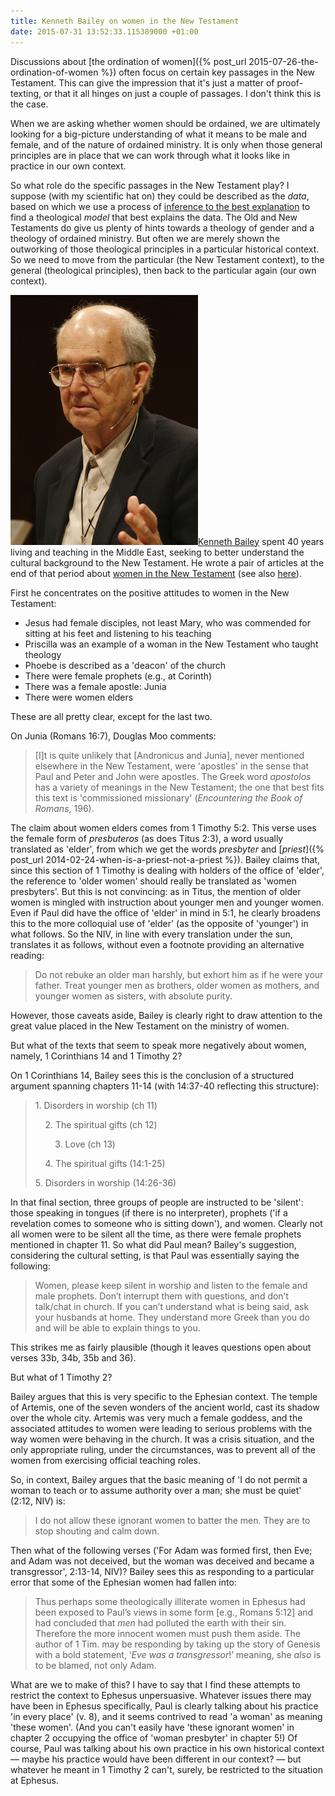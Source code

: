 ```yaml
---
title: Kenneth Bailey on women in the New Testament
date: 2015-07-31 13:52:33.115389000 +01:00
---
```

Discussions about [the ordination of women]({% post_url 2015-07-26-the-ordination-of-women %}) often focus on certain key passages in the New Testament. This can give the impression that it's just a matter of proof-texting, or that it all hinges on just a couple of passages. I don't think this is the case.

When we are asking whether women should be ordained, we are ultimately looking for a big-picture understanding of what it means to be male and female, and of the nature of ordained ministry. It is only when those general principles are in place that we can work through what it looks like in practice in our own context.

So what role do the specific passages in the New Testament play? I suppose (with my scientific hat on) they could be described as the _data_, based on which we use a process of [inference to the best explanation](http://plato.stanford.edu/entries/abduction/) to find a theological _model_ that best explains the data. The Old and New Testaments do give us plenty of hints towards a theology of gender and a theology of ordained ministry. But often we are merely shown the outworking of those theological principles in a particular historical context. So we need to move from the particular (the New Testament context), to the general (theological principles), then back to the particular again (our own context).

[<img alt="Kenneth Bailey" title="Kenneth Bailey" src="/assets/kenneth-e-bailey.jpg" class="alignright" />Kenneth Bailey](http://shenango.org/bailey/) spent 40 years living and teaching in the Middle East, seeking to better understand the cultural background to the New Testament. He wrote a pair of articles at the end of that period about [women in the New Testament](http://www.theologymatters.com/JanFeb001.PDF) (see also [here](http://biblicalstudies.org.uk/pdf/anvil/11-1_007.pdf)).

First he concentrates on the positive attitudes to women in the New Testament:

* Jesus had female disciples, not least Mary, who was commended for sitting at his feet and listening to his teaching
* Priscilla was an example of a woman in the New Testament who taught theology
* Phoebe is described as a 'deacon' of the church
* There were female prophets (e.g., at Corinth)
* There was a female apostle: Junia
* There were women elders

These are all pretty clear, except for the last two.

On Junia (Romans 16:7), Douglas Moo comments:
 
> [I]t is quite unlikely that [Andronicus and Junia], never mentioned elsewhere in the New Testament, were 'apostles' in the sense that Paul and Peter and John were apostles. The Greek word _apostolos_ has a variety of meanings in the New Testament; the one that best fits this text is 'commissioned missionary' (_Encountering the Book of Romans_, 196).

The claim about women elders comes from 1 Timothy 5:2. This verse uses the female form of _presbuteros_ (as does Titus 2:3), a word usually translated as 'elder', from which we get the words _presbyter_ and [_priest_]({% post_url 2014-02-24-when-is-a-priest-not-a-priest %}). Bailey claims that, since this section of 1 Timothy is dealing with holders of the office of 'elder', the reference to 'older women' should really be translated as 'women presbyters'. But this is not convincing: as in Titus, the mention of older women is mingled with instruction about younger men and younger women. Even if Paul did have the office of 'elder' in mind in 5:1, he clearly broadens this to the more colloquial use of 'elder' (as the opposite of 'younger') in what follows. So the NIV, in line with every translation under the sun, translates it as follows, without even a footnote providing an alternative reading:

> Do not rebuke an older man harshly, but exhort him as if he were your father. Treat younger men as brothers, older women as mothers, and younger women as sisters, with absolute purity.

However, those caveats aside, Bailey is clearly right to draw attention to the great value placed in the New Testament on the ministry of women.

But what of the texts that seem to speak more negatively about women, namely, 1 Corinthians 14 and 1 Timothy 2?

On 1 Corinthians 14, Bailey sees this is the conclusion of a structured argument spanning chapters 11-14 (with 14:37-40 reflecting this structure):

> 1\. Disorders in worship (ch 11)
>
> &nbsp;&nbsp;&nbsp;&nbsp;2\. The spiritual gifts (ch 12)
>
> &nbsp;&nbsp;&nbsp;&nbsp;&nbsp;&nbsp;&nbsp;&nbsp;3\. Love (ch 13)
>
> &nbsp;&nbsp;&nbsp;&nbsp;4\. The spiritual gifts (14:1-25)
>
> 5\. Disorders in worship (14:26-36)

In that final section, three groups of people are instructed to be 'silent': those speaking in tongues (if there is no interpreter), prophets ('if a revelation comes to someone who is sitting down'), and women. Clearly not all women were to be silent all the time, as there were female prophets mentioned in chapter 11. So what did Paul mean? Bailey's suggestion, considering the cultural setting, is that Paul was essentially saying the following:

> Women, please keep silent in worship and listen to the female and male prophets. Don’t interrupt them with questions, and don’t talk/chat in church. If you can’t understand what is being said, ask your husbands at home. They understand more Greek than you do and will be able to explain things to you.

This strikes me as fairly plausible (though it leaves questions open about verses 33b, 34b, 35b and 36).

But what of 1 Timothy 2?

Bailey argues that this is very specific to the Ephesian context. The temple of Artemis, one of the seven wonders of the ancient world, cast its shadow over the whole city. Artemis was very much a female goddess, and the associated attitudes to women were leading to serious problems with the way women were behaving in the church. It was a crisis situation, and the only appropriate ruling, under the circumstances, was to prevent all of the women from exercising official teaching roles.

So, in context, Bailey argues that the basic meaning of 'I do not permit a woman to teach or to assume authority over a man; she must be quiet' (2:12, NIV) is:

> I do not allow these ignorant women to batter the men. They are to stop shouting and calm down.

Then what of the following verses ('For Adam was formed first, then Eve; and Adam was not deceived, but the woman was deceived and became a transgressor', 2:13-14, NIV)? Bailey sees this as responding to a particular error that some of the Ephesian women had fallen into:

> Thus perhaps some theologically illiterate women in Ephesus had been exposed to Paul’s views in some form [e.g., Romans 5:12] and had concluded that _men_ had polluted the earth with their sin. Therefore the more innocent women must push them aside. The author of 1 Tim. may be responding by taking up the story of Genesis with a bold statement, ‘_Eve was a transgressor_!’ meaning, she _also_ is to be blamed, not only Adam.

What are we to make of this? I have to say that I find these attempts to restrict the context to Ephesus unpersuasive. Whatever issues there may have been in Ephesus specifically, Paul is clearly talking about his practice 'in every place' (v. 8), and it seems contrived to read 'a woman' as meaning 'these women'. (And you can't easily have 'these ignorant women' in chapter 2 occupying the office of 'woman presbyter' in chapter 5!) Of course, Paul was talking about his own practice in his own historical context &mdash; maybe his practice would have been different in our context? &mdash; but whatever he meant in 1 Timothy 2 can't, surely, be restricted to the situation at Ephesus. 

